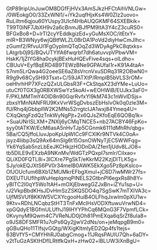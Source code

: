 GtP89ripUnJuwOM8DGfFjHVx3AmSJkzHFCtAihVNLGw=
/0WEokgO0/33ZxWNl1/+iYk2uqfHjxKs4W0ZIz2uovo=
RuLiltm6qjou60YUspy3UIcf4HbAUQGKMF64SXEBkik=
T99T0iNF7JbXH9v2a6cBnmJBJfPM9ltA3Y4cZ3cuRS0=
BFGxBo8+D+lrTl2cyYEddkgizEd+yGuMsXOC/itEtxY=
mlR+B3WNyy6wjQBtfWLZL0BrDA1PoVd2diyHwCmJIhc=
zGumf2/RfvuUl1FgOypImQTqOqZd3WDyAgPkC8qtxks=
LAtgrb0j9S/BQvUTYIfA6fwqrbf7dh6atuvvpVPbwVM=
HskK/1jZIYG8ha0cykjBExHuHQEvFive4sqs+oILdho=
CBUuV+EyfBqERD4B9TEWzBNe9GPAUfaI1r+K91A4taA=
57nm5LrQwa4G2oeeSE6aZ8sVrcnVxuSDRq31R2OBwN0=
R9g9v68CySH93Tsxt+C/59JATXtP/RmplB5bVLS3rOM=
oeHhrhHP7XFczQZxULGbsR3F+CkStqaX23dYMe+LuUo=
utuCf0TGX3g0RBXWSwYz5koAI+wEOHWiB/EUJkx3aF0=
F/PKLMMTmY4OlD8n90GqrRvfxYl9kM743c1nWvlDSjs=
zbxsYMnNANFRU9KxVvrWSgDvbszEbHsIvOk0q0zle3M=
fU/Rhq4jGbbpllW2K2MNs52rrgtcIJA1wxj84Ymeq4U=
CXqQktgFzdQzTnkWyNgPjt+2x6QJsZKfoEqE6QOBq1k=
+SuaUNrISLXM+ZNXlj6yCMqTNCE5+nb27ACBY46FpKo=
syy0tATKW/EcM6asA5nHvTJp5CGnmk6111dMhRh/qbg=
5Ba/CQ5jffoLluvJpoKpUpWICc9FCXlKr9NTVk4C0oA=
jsyz4liibp3sQ9Ax64mSlg6t15OsnOWNyTjEC5WWFqg=
Yk6YqSab5nzLbEeJKCHkjzHODnDA/Zfen1jUdv8LJO8=
tb5DlLE9vEXzbA9NKnMv/WdGTzPQxpl7smIr/CiIxao=
QLiXD0FQTL8i+3lCXre7PgSkT/eKkrM22KzjDlTLK5g=
SJy/okEQJXtS6PV0r34meIB0AWK5EkXgo5Pz8pKslco=
OfJOUcfum6BXb1ZMUMkrEFbgXmuI+jC6D7iwMWr27fs=
DXEUTUUfIhpWuHeplqmqPINELS2GtbnPI6egxRs8h8Y=
yBITC2I0qY5Wo1tAH+mOXjEbwegGZJxBn+iZYu1sp+U=
rJ2VkpBbdKHsJDvHmSzZSKQSDO4q7SgSwK7mTXIVA3c=
UjfMSVUf8KKlW5VCXYcgooHuiB4OLFhqJxwlm0pXU1w=
9Ktv+RDhLNCqbzStHT3TnFxMcIHsVODXftuwuVrwND4=
xpGQdyE1BGfmULUfhJ19IHYYPhCq6MQnG3F7VpmfLCk=
0KvynyM9Qwm4C7VReNJD0jOh81PmEXqa6qSrZf8uIa8=
o9JS8DFSMFR1u7oPs6Qy2jjwV2dNs/on+jeMqpgB9m0=
gGBuQHo11TIfsjvGQtg/WXigKItmlyED2Qp4fs1tejs=
63BVfY5+CMYHhRJ0abgCmog+11JRqsPAUIU7Qh+6aDY=
v2tTuGzASKtHDflLRttfkQxH+zHw02+lBLUW3iXnBgU=
